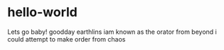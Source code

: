 # hello-world
Lets go baby!
goodday earthlins 
iam known as the orator from beyond 
i could attempt to make order from chaos 
